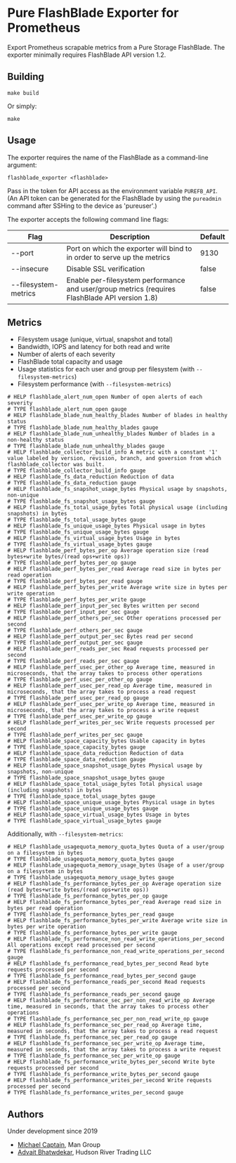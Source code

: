 # Pure FlashBlade Exporter for Prometheus

Export Prometheus scrapable metrics from a Pure Storage FlashBlade. The exporter minimally requires FlashBlade API version 1.2.

## Building

```
make build
```

Or simply:

```
make
```

## Usage

The exporter requires the name of the FlashBlade as a command-line argument:

`flashblade_exporter <flashblade>`

Pass in the token for API access as the environment variable `PUREFB_API`. (An API token can be generated for
the FlashBlade by using the `pureadmin` command after SSHing to the device as 'pureuser'.)

The exporter accepts the following command line flags:

| Flag                 | Description                                                                                    | Default |
| -------------------- | ---------------------------------------------------------------------------------------------- | ------- |
| --port               | Port on which the exporter will bind to in order to serve up the metrics                       | 9130    |
| --insecure           | Disable SSL verification                                                                       | false   |
| --filesystem-metrics | Enable per-filesystem performance and user/group metrics (requires FlashBlade API version 1.8) | false   |


## Metrics

* Filesystem usage (unique, virtual, snapshot and total)
* Bandwidth, IOPS and latency for both read and write
* Number of alerts of each severity
* FlashBlade total capacity and usage
* Usage statistics for each user and group per filesystem (with `--filesystem-metrics`)
* Filesystem performance (with `--filesystem-metrics`)

```
# HELP flashblade_alert_num_open Number of open alerts of each severity
# TYPE flashblade_alert_num_open gauge
# HELP flashblade_blade_num_healthy_blades Number of blades in healthy status
# TYPE flashblade_blade_num_healthy_blades gauge
# HELP flashblade_blade_num_unhealthy_blades Number of blades in a non-healthy status
# TYPE flashblade_blade_num_unhealthy_blades gauge
# HELP flashblade_collector_build_info A metric with a constant '1' value labeled by version, revision, branch, and goversion from which flashblade_collector was built.
# TYPE flashblade_collector_build_info gauge
# HELP flashblade_fs_data_reduction Reduction of data
# TYPE flashblade_fs_data_reduction gauge
# HELP flashblade_fs_snapshot_usage_bytes Physical usage by snapshots, non-unique
# TYPE flashblade_fs_snapshot_usage_bytes gauge
# HELP flashblade_fs_total_usage_bytes Total physical usage (including snapshots) in bytes
# TYPE flashblade_fs_total_usage_bytes gauge
# HELP flashblade_fs_unique_usage_bytes Physical usage in bytes
# TYPE flashblade_fs_unique_usage_bytes gauge
# HELP flashblade_fs_virtual_usage_bytes Usage in bytes
# TYPE flashblade_fs_virtual_usage_bytes gauge
# HELP flashblade_perf_bytes_per_op Average operation size (read bytes+write bytes/(read ops+write ops))
# TYPE flashblade_perf_bytes_per_op gauge
# HELP flashblade_perf_bytes_per_read Average read size in bytes per read operation
# TYPE flashblade_perf_bytes_per_read gauge
# HELP flashblade_perf_bytes_per_write Average write size in bytes per write operation
# TYPE flashblade_perf_bytes_per_write gauge
# HELP flashblade_perf_input_per_sec Bytes written per second
# TYPE flashblade_perf_input_per_sec gauge
# HELP flashblade_perf_others_per_sec Other operations processed per second
# TYPE flashblade_perf_others_per_sec gauge
# HELP flashblade_perf_output_per_sec Bytes read per second
# TYPE flashblade_perf_output_per_sec gauge
# HELP flashblade_perf_reads_per_sec Read requests processed per second
# TYPE flashblade_perf_reads_per_sec gauge
# HELP flashblade_perf_usec_per_other_op Average time, measured in microseconds, that the array takes to process other operations
# TYPE flashblade_perf_usec_per_other_op gauge
# HELP flashblade_perf_usec_per_read_op Average time, measured in microseconds, that the array takes to process a read request
# TYPE flashblade_perf_usec_per_read_op gauge
# HELP flashblade_perf_usec_per_write_op Average time, measured in microseconds, that the array takes to process a write request
# TYPE flashblade_perf_usec_per_write_op gauge
# HELP flashblade_perf_writes_per_sec Write requests processed per second
# TYPE flashblade_perf_writes_per_sec gauge
# HELP flashblade_space_capacity_bytes Usable capacity in bytes
# TYPE flashblade_space_capacity_bytes gauge
# HELP flashblade_space_data_reduction Reduction of data
# TYPE flashblade_space_data_reduction gauge
# HELP flashblade_space_snapshot_usage_bytes Physical usage by snapshots, non-unique
# TYPE flashblade_space_snapshot_usage_bytes gauge
# HELP flashblade_space_total_usage_bytes Total physical usage (including snapshots) in bytes
# TYPE flashblade_space_total_usage_bytes gauge
# HELP flashblade_space_unique_usage_bytes Physical usage in bytes
# TYPE flashblade_space_unique_usage_bytes gauge
# HELP flashblade_space_virtual_usage_bytes Usage in bytes
# TYPE flashblade_space_virtual_usage_bytes gauge
```

Additionally, with `--filesystem-metrics`:

```
# HELP flashblade_usagequota_memory_quota_bytes Quota of a user/group on a filesystem in bytes
# TYPE flashblade_usagequota_memory_quota_bytes gauge
# HELP flashblade_usagequota_memory_usage_bytes Usage of a user/group on a filesystem in bytes
# TYPE flashblade_usagequota_memory_usage_bytes gauge
# HELP flashblade_fs_performance_bytes_per_op Average operation size (read bytes+write bytes/(read ops+write ops))
# TYPE flashblade_fs_performance_bytes_per_op gauge
# HELP flashblade_fs_performance_bytes_per_read Average read size in bytes per read operation
# TYPE flashblade_fs_performance_bytes_per_read gauge
# HELP flashblade_fs_performance_bytes_per_write Average write size in bytes per write operation
# TYPE flashblade_fs_performance_bytes_per_write gauge
# HELP flashblade_fs_performance_non_read_write_operations_per_second All operations except read processed per second
# TYPE flashblade_fs_performance_non_read_write_operations_per_second gauge
# HELP flashblade_fs_performance_read_bytes_per_second Read byte requests processed per second
# TYPE flashblade_fs_performance_read_bytes_per_second gauge
# HELP flashblade_fs_performance_reads_per_second Read requests processed per second
# TYPE flashblade_fs_performance_reads_per_second gauge
# HELP flashblade_fs_performance_sec_per_non_read_write_op Average time, measured in seconds, that the array takes to process other operations
# TYPE flashblade_fs_performance_sec_per_non_read_write_op gauge
# HELP flashblade_fs_performance_sec_per_read_op Average time, measured in seconds, that the array takes to process a read request
# TYPE flashblade_fs_performance_sec_per_read_op gauge
# HELP flashblade_fs_performance_sec_per_write_op Average time, measured in seconds, that the array takes to process a write request
# TYPE flashblade_fs_performance_sec_per_write_op gauge
# HELP flashblade_fs_performance_write_bytes_per_second Write byte requests processed per second
# TYPE flashblade_fs_performance_write_bytes_per_second gauge
# HELP flashblade_fs_performance_writes_per_second Write requests processed per second
# TYPE flashblade_fs_performance_writes_per_second gauge
```

## Authors
Under development since 2019

* [Michael Captain](https://github.com/macaptain), Man Group
* [Advait Bhatwdekar](https://github.com/You-NeverKnow), Hudson River Trading LLC
